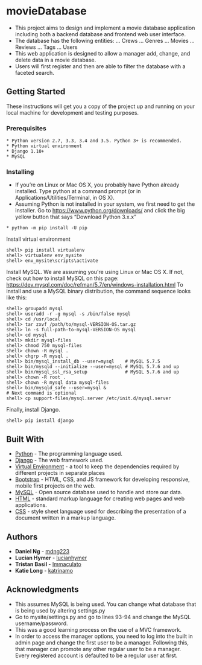 # movieDatabase

- This project aims to design and implement a movie database application including both a backend database and frontend web user interface.
- The database has the following entities:
... Crews
... Genres
... Movies
... Reviews
... Tags
... Users
- This web application is designed to allow a manager add, change, and delete data in a movie database.
- Users will first register and then are able to filter the database with a faceted search.


## Getting Started

These instructions will get you a copy of the project up and running on your local machine for development and testing purposes. 
### Prerequisites

```
* Python version 2.7, 3.3, 3.4 and 3.5. Python 3+ is recommended.
* Python virtual environment
* Django 1.10+
* MySQL
```

### Installing

* If you’re on Linux or Mac OS X, you probably have Python already installed. Type python at a command prompt (or in Applications/Utilities/Terminal, in OS X).
* Assuming Python is not installed in your system, we first need to get the installer. Go to https://www.python.org/downloads/ and click the big yellow button that says “Download Python 3.x.x”
```
* python -m pip install -U pip 
```
Install virtual environment
```
shell> pip install virtualenv 
shell> virtualenv env_mysite 
shell> env_mysite\scripts\activate 
```
Install MySQL. We are assuming you're using Linux or Mac OS X. If not, check out how to install MySQL on this page: https://dev.mysql.com/doc/refman/5.7/en/windows-installation.html
To install and use a MySQL binary distribution, the command sequence looks like this:
```
shell> groupadd mysql
shell> useradd -r -g mysql -s /bin/false mysql
shell> cd /usr/local
shell> tar zxvf /path/to/mysql-VERSION-OS.tar.gz
shell> ln -s full-path-to-mysql-VERSION-OS mysql
shell> cd mysql
shell> mkdir mysql-files
shell> chmod 750 mysql-files
shell> chown -R mysql .
shell> chgrp -R mysql .
shell> bin/mysql_install_db --user=mysql    # MySQL 5.7.5
shell> bin/mysqld --initialize --user=mysql # MySQL 5.7.6 and up
shell> bin/mysql_ssl_rsa_setup              # MySQL 5.7.6 and up
shell> chown -R root .
shell> chown -R mysql data mysql-files
shell> bin/mysqld_safe --user=mysql &
# Next command is optional
shell> cp support-files/mysql.server /etc/init.d/mysql.server
```
Finally, install Django.
```
shell> pip install django
```

## Built With

* [Python](https://www.python.org/) - The programming language used.
* [Django](https://www.djangoproject.com/) - The web framework used.
* [Virtual Environment](http://python-guide-pt-br.readthedocs.io/en/latest/dev/virtualenvs/) - a tool to keep the dependencies required by different projects in separate places
* [Bootstrap](http://getbootstrap.com/) -  HTML, CSS, and JS framework for developing responsive, mobile first projects on the web.
* [MySQL](https://www.mysql.com/) - Open source database used to handle and store our data.
* [HTML](https://en.wikipedia.org/wiki/HTML) - standard markup language for creating web pages and web applications.
* [CSS](https://en.wikipedia.org/wiki/Cascading_Style_Sheets) - style sheet language used for describing the presentation of a document written in a markup language.




## Authors

* **Daniel Ng** - [mdng223](https://github.com/mdng223)
* **Lucian Hymer** - [lucianhymer](https://github.com/lucianhymer)
* **Tristan Basil** - [Immaculato](https://github.com/Immaculato)
* **Katie Long** - [katrinamo](https://github.com/katrinamo)


## Acknowledgments


* This assumes MySQL is being used. You can change what database that is being used by altering settings.py
* Go to mysite/settings.py and go to lines 93-94 and change the MySQL username/password. 
* This was a good learning process on the use of a MVC framework. 
* In order to access the manager options, you need to log into the built in admin page and change the first user to be a manager. Following this, that manager can promote any other regular user to be a manager. Every registered account is defaulted to be a regular user at first. 
